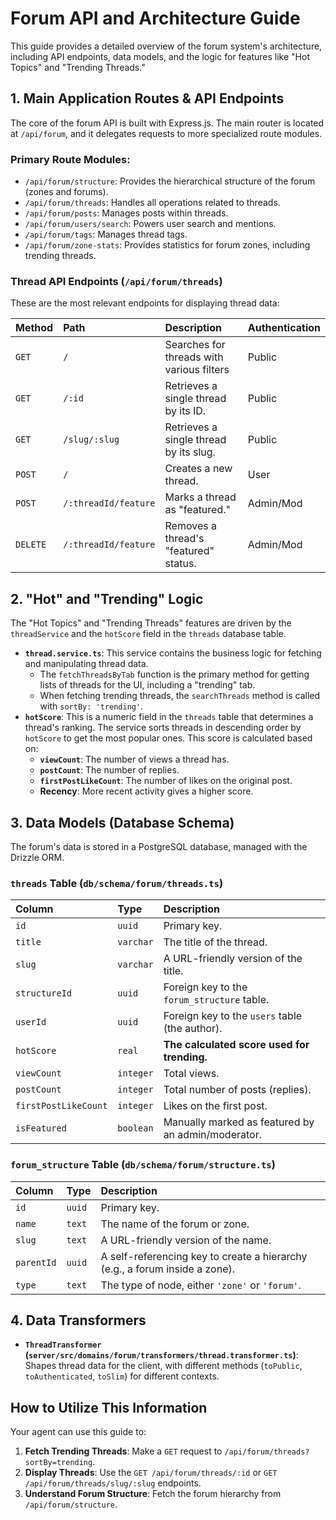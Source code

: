 # Forum API and Architecture Guide

This guide provides a detailed overview of the forum system's architecture, including API endpoints, data models, and the logic for features like "Hot Topics" and "Trending Threads."

## 1. Main Application Routes & API Endpoints

The core of the forum API is built with Express.js. The main router is located at `/api/forum`, and it delegates requests to more specialized route modules.

### Primary Route Modules:

-   `/api/forum/structure`: Provides the hierarchical structure of the forum (zones and forums).
-   `/api/forum/threads`: Handles all operations related to threads.
-   `/api/forum/posts`: Manages posts within threads.
-   `/api/forum/users/search`: Powers user search and mentions.
-   `/api/forum/tags`: Manages thread tags.
-   `/api/forum/zone-stats`: Provides statistics for forum zones, including trending threads.

### Thread API Endpoints (`/api/forum/threads`)

These are the most relevant endpoints for displaying thread data:

| Method | Path | Description | Authentication |
| :--- | :--- | :--- | :--- |
| `GET` | `/` | Searches for threads with various filters | Public |
| `GET` | `/:id` | Retrieves a single thread by its ID. | Public |
| `GET` | `/slug/:slug` | Retrieves a single thread by its slug. | Public |
| `POST` | `/` | Creates a new thread. | User |
| `POST` | `/:threadId/feature` | Marks a thread as "featured." | Admin/Mod |
| `DELETE`| `/:threadId/feature`| Removes a thread's "featured" status. | Admin/Mod |

## 2. "Hot" and "Trending" Logic

The "Hot Topics" and "Trending Threads" features are driven by the `threadService` and the `hotScore` field in the `threads` database table.

-   **`thread.service.ts`**: This service contains the business logic for fetching and manipulating thread data.
    -   The `fetchThreadsByTab` function is the primary method for getting lists of threads for the UI, including a "trending" tab.
    -   When fetching trending threads, the `searchThreads` method is called with `sortBy: 'trending'`.
-   **`hotScore`**: This is a numeric field in the `threads` table that determines a thread's ranking. The service sorts threads in descending order by `hotScore` to get the most popular ones. This score is calculated based on:
    -   **`viewCount`**: The number of views a thread has.
    -   **`postCount`**: The number of replies.
    -   **`firstPostLikeCount`**: The number of likes on the original post.
    -   **Recency**: More recent activity gives a higher score.

## 3. Data Models (Database Schema)

The forum's data is stored in a PostgreSQL database, managed with the Drizzle ORM.

### `threads` Table (`db/schema/forum/threads.ts`)

| Column | Type | Description |
| :--- | :--- | :--- |
| `id` | `uuid` | Primary key. |
| `title` | `varchar` | The title of the thread. |
| `slug` | `varchar` | A URL-friendly version of the title. |
| `structureId` | `uuid` | Foreign key to the `forum_structure` table. |
| `userId` | `uuid` | Foreign key to the `users` table (the author). |
| `hotScore` | `real` | **The calculated score used for trending.** |
| `viewCount` | `integer` | Total views. |
| `postCount` | `integer` | Total number of posts (replies). |
| `firstPostLikeCount` | `integer` | Likes on the first post. |
| `isFeatured` | `boolean` | Manually marked as featured by an admin/moderator. |

### `forum_structure` Table (`db/schema/forum/structure.ts`)

| Column | Type | Description |
| :--- | :--- | :--- |
| `id` | `uuid` | Primary key. |
| `name` | `text` | The name of the forum or zone. |
| `slug` | `text` | A URL-friendly version of the name. |
| `parentId` | `uuid` | A self-referencing key to create a hierarchy (e.g., a forum inside a zone). |
| `type` | `text` | The type of node, either `'zone'` or `'forum'`. |

## 4. Data Transformers

-   **`ThreadTransformer` (`server/src/domains/forum/transformers/thread.transformer.ts`)**: Shapes thread data for the client, with different methods (`toPublic`, `toAuthenticated`, `toSlim`) for different contexts.

## How to Utilize This Information

Your agent can use this guide to:

1.  **Fetch Trending Threads**: Make a `GET` request to `/api/forum/threads?sortBy=trending`.
2.  **Display Threads**: Use the `GET /api/forum/threads/:id` or `GET /api/forum/threads/slug/:slug` endpoints.
3.  **Understand Forum Structure**: Fetch the forum hierarchy from `/api/forum/structure`.
